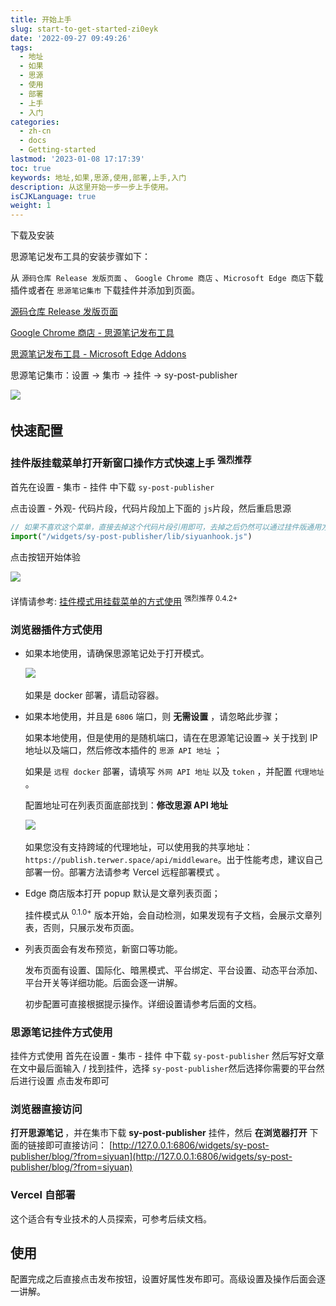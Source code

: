 ```yaml
---
title: 开始上手
slug: start-to-get-started-zi0eyk
date: '2022-09-27 09:49:26'
tags:
  - 地址
  - 如果
  - 思源
  - 使用
  - 部署
  - 上手
  - 入门
categories:
  - zh-cn
  - docs
  - Getting-started
lastmod: '2023-01-08 17:17:39'
toc: true
keywords: 地址,如果,思源,使用,部署,上手,入门
description: 从这里开始一步一步上手使用。
isCJKLanguage: true
weight: 1
---
```


下载及安装

思源笔记发布工具的安装步骤如下：

从 `源码仓库 Release 发版页面`​ 、 `Google Chrome 商店`​ 、`Microsoft Edge 商店`​ 下载插件或者在 `思源笔记集市`​ 下载挂件并添加到页面。

[源码仓库 Release 发版页面](https://github.com/terwer/src-sy-post-publisher/releases)

[Google Chrome 商店 - 思源笔记发布工具](https://chrome.google.com/webstore/detail/%E6%80%9D%E6%BA%90%E7%AC%94%E8%AE%B0%E5%8F%91%E5%B8%83%E8%BE%85%E5%8A%A9%E5%B7%A5%E5%85%B7/gemlnnppcphbiimfjnobfgdkohjmgifm?hl=zh-CN)

[思源笔记发布工具 - Microsoft Edge Addons](https://microsoftedge.microsoft.com/addons/detail/aejmkigifflimhjlhjkdckclhabbilee)

思源笔记集市：设置 -> 集市 -> 挂件 -> sy-post-publisher

​![](https://img1.terwer.space/api/public/20230108171617.png)​

## 快速配置

### 挂件版挂载菜单打开新窗口操作方式快速上手 <sup> 强烈推荐 </sup>

首先在设置 - 集市 - 挂件 中下载 `sy-post-publisher`​

点击设置 - 外观- 代码片段，代码片段加上下面的 `js`​ 片段，然后重启思源

```js
// 如果不喜欢这个菜单，直接去掉这个代码片段引用即可，去掉之后仍然可以通过挂件版通用方式使用
import("/widgets/sy-post-publisher/lib/siyuanhook.js")
```

点击按钮开始体验

​![](https://img1.terwer.space/api/public/20221228-175950.jpeg)​

详情请参考: [挂件模式用挂载菜单的方式使用](/post/the-pendant-mode-is-used-in-the-method-of-mounting-menu-169wrw.html) <sup> 强烈推荐 </sup> <sup>0.4.2+</sup>

### 浏览器插件方式使用

* 如果本地使用，请确保思源笔记处于打开模式。

  ​![](https://static-rs-terwer.oss-cn-beijing.aliyuncs.com/project/sy-post-publisher/docs/screenshot-20221126-232837.png)​

  如果是 docker 部署，请启动容器。
* 如果本地使用，并且是 `6806`​​ 端口，则 **无需设置** ，请忽略此步骤；

  如果本地使用，但是使用的是随机端口，请在在思源笔记设置-> 关于找到 IP 地址以及端口，然后修改本插件的 `思源 API 地址`​​ ；

  如果是 `远程 docker`​​ 部署，请填写 `外网 API 地址`​​ 以及 `token`​​ ，并配置 `代理地址`​​ 。

  配置地址可在列表页面底部找到：**修改思源 API 地址**

  ​![](https://static-rs-terwer.oss-cn-beijing.aliyuncs.com/project/sy-post-publisher/docs/screenshot-20221126-232612.png)​

  如果您没有支持跨域的代理地址，可以使用我的共享地址：`https://publish.terwer.space/api/middleware`​​ 。出于性能考虑，建议自己部署一份。部署方法请参考 Vercel 远程部署模式 。

* Edge 商店版本打开 popup 默认是文章列表页面；

  挂件模式从 <sup>0.1.0+</sup> 版本开始，会自动检测，如果发现有子文档，会展示文章列表，否则，只展示发布页面。
* 列表页面会有发布预览，新窗口等功能。

  发布页面有设置、国际化、暗黑模式、平台绑定、平台设置、动态平台添加、平台开关等详细功能。后面会逐一讲解。

  初步配置可直接根据提示操作。详细设置请参考后面的文档。

### 思源笔记挂件方式使用

挂件方式使用
首先在设置 - 集市 - 挂件 中下载 `sy-post-publisher`​
然后写好文章
在文中最后面输入 / 找到挂件，选择 `sy-post-publisher`​
然后选择你需要的平台然后进行设置
点击发布即可

### 浏览器直接访问

**打开思源笔记 ​**，并在集市下载 **sy-post-publisher** 挂件，然后 **在浏览器打开** 下面的链接即可直接访问：
[http://127.0.0.1:6806/widgets/sy-post-publisher/blog/?from=siyuan](http://127.0.0.1:6806/widgets/sy-post-publisher/blog/?from=siyuan)

### Vercel 自部署

这个适合有专业技术的人员探索，可参考后续文档。

## 使用

配置完成之后直接点击发布按钮，设置好属性发布即可。高级设置及操作后面会逐一讲解。

‍
